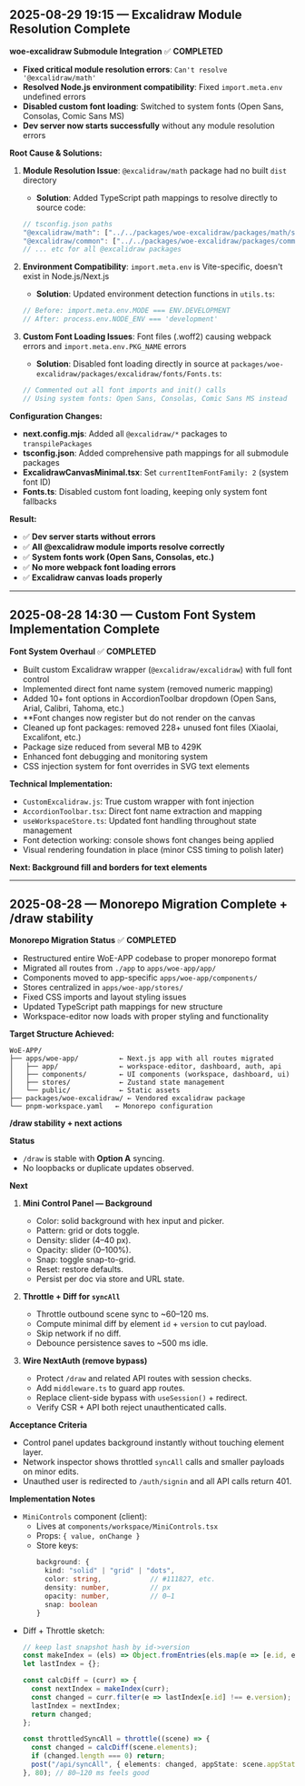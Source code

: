## 2025-08-29 19:15 — Excalidraw Module Resolution Complete

**woe-excalidraw Submodule Integration** ✅ **COMPLETED**  
- **Fixed critical module resolution errors**: `Can't resolve '@excalidraw/math'`
- **Resolved Node.js environment compatibility**: Fixed `import.meta.env` undefined errors
- **Disabled custom font loading**: Switched to system fonts (Open Sans, Consolas, Comic Sans MS)
- **Dev server now starts successfully** without any module resolution errors

**Root Cause & Solutions:**
1. **Module Resolution Issue**: `@excalidraw/math` package had no built `dist` directory
   - **Solution**: Added TypeScript path mappings to resolve directly to source code:
   ```typescript
   // tsconfig.json paths
   "@excalidraw/math": ["../../packages/woe-excalidraw/packages/math/src"],
   "@excalidraw/common": ["../../packages/woe-excalidraw/packages/common/src"],
   // ... etc for all @excalidraw packages
   ```

2. **Environment Compatibility**: `import.meta.env` is Vite-specific, doesn't exist in Node.js/Next.js  
   - **Solution**: Updated environment detection functions in `utils.ts`:
   ```typescript
   // Before: import.meta.env.MODE === ENV.DEVELOPMENT  
   // After: process.env.NODE_ENV === 'development'
   ```

3. **Custom Font Loading Issues**: Font files (.woff2) causing webpack errors and `import.meta.env.PKG_NAME` errors
   - **Solution**: Disabled font loading directly in source at `packages/woe-excalidraw/packages/excalidraw/fonts/Fonts.ts`:
   ```typescript
   // Commented out all font imports and init() calls
   // Using system fonts: Open Sans, Consolas, Comic Sans MS instead
   ```

**Configuration Changes:**
- **next.config.mjs**: Added all `@excalidraw/*` packages to `transpilePackages`
- **tsconfig.json**: Added comprehensive path mappings for all submodule packages  
- **ExcalidrawCanvasMinimal.tsx**: Set `currentItemFontFamily: 2` (system font ID)
- **Fonts.ts**: Disabled custom font loading, keeping only system font fallbacks

**Result:**
- ✅ **Dev server starts without errors**
- ✅ **All @excalidraw module imports resolve correctly**  
- ✅ **System fonts work (Open Sans, Consolas, etc.)**
- ✅ **No more webpack font loading errors**
- ✅ **Excalidraw canvas loads properly**

---

## 2025-08-28 14:30 — Custom Font System Implementation Complete

**Font System Overhaul** ✅ **COMPLETED**  
- Built custom Excalidraw wrapper (`@excalidraw/excalidraw`) with full font control
- Implemented direct font name system (removed numeric mapping) 
- Added 10+ font options in AccordionToolbar dropdown (Open Sans, Arial, Calibri, Tahoma, etc.)
- **Font changes now register but do not render on the canvas
- Cleaned up font packages: removed 228+ unused font files (Xiaolai, Excalifont, etc.)
- Package size reduced from several MB to 429K
- Enhanced font debugging and monitoring system
- CSS injection system for font overrides in SVG text elements

**Technical Implementation:**
- `CustomExcalidraw.js`: True custom wrapper with font injection
- `AccordionToolbar.tsx`: Direct font name extraction and mapping  
- `useWorkspaceStore.ts`: Updated font handling throughout state management
- Font detection working: console shows font changes being applied
- Visual rendering foundation in place (minor CSS timing to polish later)

**Next: Background fill and borders for text elements**

---

## 2025-08-28 — Monorepo Migration Complete + /draw stability

**Monorepo Migration Status** ✅ **COMPLETED**
- Restructured entire WoE-APP codebase to proper monorepo format
- Migrated all routes from `./app` to `apps/woe-app/app/`
- Components moved to app-specific `apps/woe-app/components/`  
- Stores centralized in `apps/woe-app/stores/`
- Fixed CSS imports and layout styling issues
- Updated TypeScript path mappings for new structure
- Workspace-editor now loads with proper styling and functionality

**Target Structure Achieved:**
```
WoE-APP/
├── apps/woe-app/          ← Next.js app with all routes migrated
│   ├── app/               ← workspace-editor, dashboard, auth, api
│   ├── components/        ← UI components (workspace, dashboard, ui)
│   ├── stores/            ← Zustand state management  
│   └── public/            ← Static assets
├── packages/woe-excalidraw/ ← Vendored excalidraw package
└── pnpm-workspace.yaml   ← Monorepo configuration
```

**/draw stability + next actions**

**Status**
- `/draw` is stable with **Option A** syncing.
- No loopbacks or duplicate updates observed.

**Next**
1) **Mini Control Panel — Background**
   - Color: solid background with hex input and picker.
   - Pattern: grid or dots toggle.
   - Density: slider (4–40 px).
   - Opacity: slider (0–100%).
   - Snap: toggle snap-to-grid.
   - Reset: restore defaults.
   - Persist per doc via store and URL state.

2) **Throttle + Diff for `syncAll`**
   - Throttle outbound scene sync to ~60–120 ms.
   - Compute minimal diff by element `id` + `version` to cut payload.
   - Skip network if no diff.
   - Debounce persistence saves to ~500 ms idle.

3) **Wire NextAuth (remove bypass)**
   - Protect `/draw` and related API routes with session checks.
   - Add `middleware.ts` to guard app routes.
   - Replace client-side bypass with `useSession()` + redirect.
   - Verify CSR + API both reject unauthenticated calls.

**Acceptance Criteria**
- Control panel updates background instantly without touching element layer.
- Network inspector shows throttled `syncAll` calls and smaller payloads on minor edits.
- Unauthed user is redirected to `/auth/signin` and all API calls return 401.

**Implementation Notes**
- `MiniControls` component (client):
  - Lives at `components/workspace/MiniControls.tsx`
  - Props: `{ value, onChange }`
  - Store keys:  
    ```ts
    background: {
      kind: "solid" | "grid" | "dots",
      color: string,            // #111827, etc.
      density: number,          // px
      opacity: number,          // 0–1
      snap: boolean
    }
    ```
- Diff + Throttle sketch:
  ```ts
  // keep last snapshot hash by id->version
  const makeIndex = (els) => Object.fromEntries(els.map(e => [e.id, e.version]));
  let lastIndex = {};

  const calcDiff = (curr) => {
    const nextIndex = makeIndex(curr);
    const changed = curr.filter(e => lastIndex[e.id] !== e.version);
    lastIndex = nextIndex;
    return changed;
  };

  const throttledSyncAll = throttle((scene) => {
    const changed = calcDiff(scene.elements);
    if (changed.length === 0) return;
    post("/api/syncAll", { elements: changed, appState: scene.appState });
  }, 80); // 80–120 ms feels good
